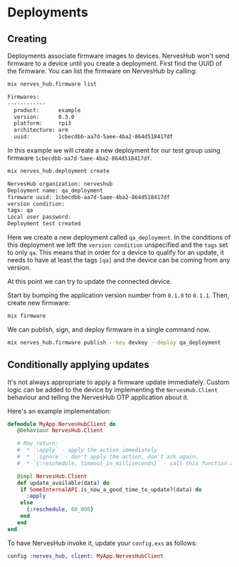 # Deployments

## Creating

Deployments associate firmware images to devices. NervesHub won't send firmware to a device until you create a deployment. First find the UUID of the firmware. You can list the firmware on NervesHub by calling:

```bash
mix nerves_hub.firmware list

Firmwares:
------------
  product:      example
  version:      0.3.0
  platform:     rpi3
  architecture: arm
  uuid:         1cbecdbb-aa7d-5aee-4ba2-864d518417df
```

In this example we will create a new deployment for our test group using firmware `1cbecdbb-aa7d-5aee-4ba2-864d518417df`.

```bash
mix nerves_hub.deployment create

NervesHub organization: nerveshub
Deployment name: qa_deployment
firmware uuid: 1cbecdbb-aa7d-5aee-4ba2-864d518417df
version condition:
tags: qa
Local user password:
Deployment test created
```

Here we create a new deployment called `qa_deployment`. In the conditions of this deployment we left the `version condition` unspecified and the `tags` set to only `qa`. This means that in order for a device to qualify for an update, it needs to have at least the tags `[qa]` and the device can be coming from any version.

At this point we can try to update the connected device.

Start by bumping the application version number from `0.1.0` to `0.1.1`. Then, create new firmware:

```bash
mix firmware
```

We can publish, sign, and deploy firmware in a single command now.

```bash
mix nerves_hub.firmware publish --key devkey --deploy qa_deployment
```

## Conditionally applying updates

It's not always appropriate to apply a firmware update immediately. Custom logic can be added to the device by implementing the `NervesHub.Client` behaviour and telling the NervesHub OTP application about it.

Here's an example implementation:

```elixir
defmodule MyApp.NervesHubClient do
   @behaviour NervesHub.Client

   # May return:
   #  * `:apply` - apply the action immediately
   #  * `:ignore` - don't apply the action, don't ask again.
   #  * `{:reschedule, timeout_in_milliseconds}` - call this function again later.

   @impl NervesHub.Client
   def update_available(data) do
    if SomeInternalAPI.is_now_a_good_time_to_update?(data) do
      :apply
    else
      {:reschedule, 60_000}
    end
   end
end
```

To have NervesHub invoke it, update your `config.exs` as follows:

```elixir
config :nerves_hub, client: MyApp.NervesHubClient
```

